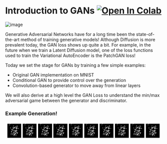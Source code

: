# Introduction to GANs [![Open In Colab](https://colab.research.google.com/assets/colab-badge.svg)](https://colab.research.google.com/drive/1s2zEnDKo0zr4hqzSmsDzQvWHs40KPkgz?usp=sharing)

![image](https://github.com/priyammaz/PyTorch-Adventures/blob/main/src/visuals/gan_diagram.png?raw=true)

Generative Adversarial Networks have for a long time been the state-of-the-art method of training generative models! Although Diffusion is more prevalent today, the GAN loss shows up quite a bit. For example, in the future when we train a Latent Diffusion model, one of the loss functions used to train the Variational AutoEncoder is the PatchGAN loss! 

Today we set the stage for GANs by training a few simple examples:
- Original GAN implementation on MNIST
- Conditional GAN to provide control over the generation
- Convolution-based generator to move away from linear layers

We will also derive at a high level the GAN Loss to understand the min/max adversarial game between the generator and discriminator. 

### Example Generation!

![image](src/gen.gif)




